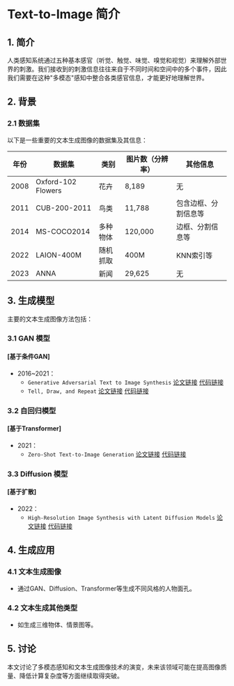 # Text-to-Image 简介

## 1. 简介
人类感知系统通过五种基本感官（听觉、触觉、味觉、嗅觉和视觉）来理解外部世界的刺激。我们接收到的刺激信息往往来自于不同时间和空间中的多个事件，因此我们需要在这种"多模态"感知中整合各类感官信息，才能更好地理解世界。

## 2. 背景
### 2.1 数据集
以下是一些重要的文本生成图像的数据集及其信息：

| 年份 | 数据集 | 类别 | 图片数（分辨率） | 其他信息 |
| -------- | -------- | -------- | -------- | -------- |
| 2008 | Oxford-102 Flowers | 花卉 | 8,189 | 无 |
| 2011 | CUB-200-2011 | 鸟类 | 11,788 | 包含边框、分割信息等 |
| 2014 | MS-COCO2014 | 多种物体 | 120,000 | 边框、分割信息等 |
| 2022 | LAION-400M | 随机抓取 | 400M | KNN索引等 |
| 2023 | ANNA | 新闻 | 29,625 | 无 |

## 3. 生成模型
主要的文本生成图像方法包括：

### 3.1 GAN 模型
#### [基于条件GAN]
- 2016~2021：
  - `Generative Adversarial Text to Image Synthesis` [论文链接](http://proceedings.mlr.press/v48/reed16.pdf) [代码链接](https://github.com/reedscot/icml2016)
  - `Tell, Draw, and Repeat` [论文链接](https://openaccess.thecvf.com/content_ICCV_2019/papers/El-Nouby_Tell_Draw_and_Repeat_ICCV_2019_paper.pdf) [代码链接](https://github.com/Maluuba/GeNeVA)

### 3.2 自回归模型
#### [基于Transformer]
- 2021：
  - `Zero-Shot Text-to-Image Generation` [论文链接](https://arxiv.org/pdf/2102.12092.pdf) [代码链接](https://github.com/openai/DALL-E)

### 3.3 Diffusion 模型
#### [基于扩散]
- 2022：
  - `High-Resolution Image Synthesis with Latent Diffusion Models` [论文链接](https://arxiv.org/abs/2112.10752) [代码链接](https://github.com/CompVis/latent-diffusion)

## 4. 生成应用
### 4.1 文本生成图像
- 通过GAN、Diffusion、Transformer等生成不同风格的人物面孔。

### 4.2 文本生成其他类型
- 如生成三维物体、情景图等。

## 5. 讨论
本文讨论了多模态感知和文本生成图像技术的演变，未来该领域可能在提高图像质量、降低计算复杂度等方面继续取得突破。